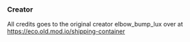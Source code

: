 ### Creator
All credits goes to the original creator elbow_bump_lux over at https://eco.old.mod.io/shipping-container